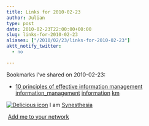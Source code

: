 ```yaml
---
title: Links for 2010-02-23
author: Julian
type: post
date: 2010-02-23T22:00:00+00:00
slug: links-for-2010-02-23 
aliases: ["/2010/02/23/links-for-2010-02-23"]
aktt_notify_twitter:
  - no

---
```

Bookmarks I&#8217;ve shared on 2010-02-23:

  * [10 principles of effective information management][1] 
    [information_management][2] [information][3] [km][4] </li> </ul> 
    
    <p class="deliciouslink">
      <a href="https://del.icio.us/synesthesia" title="See all my bookmarks on del.icio.us"><img src="https://www.synesthesia.co.uk/images/deliciousicon.jpg" alt="Delicious icon" /></a>&nbsp;I am <a href="https://del.icio.us/synesthesia" title="See all my bookmarks on del.icio.us">Synesthesia</a>
    </p>
    
    <p class="deliciouslink">
      <a href="https://del.icio.us/network?add=synesthesia" title="Add me to your del.icio.us network"><img src="https://www.synesthesia.co.uk/images/add.gif" alt="" /></a>&nbsp;<a href="https://del.icio.us/network?add=synesthesia" title="Add me to your del.icio.us network">Add me to your network</a>
    </p>

 [1]: https://www.steptwo.com.au/papers/kmc_effectiveim/index.html
 [2]: https://delicious.com/synesthesia/information_management
 [3]: https://delicious.com/synesthesia/information
 [4]: https://delicious.com/synesthesia/km